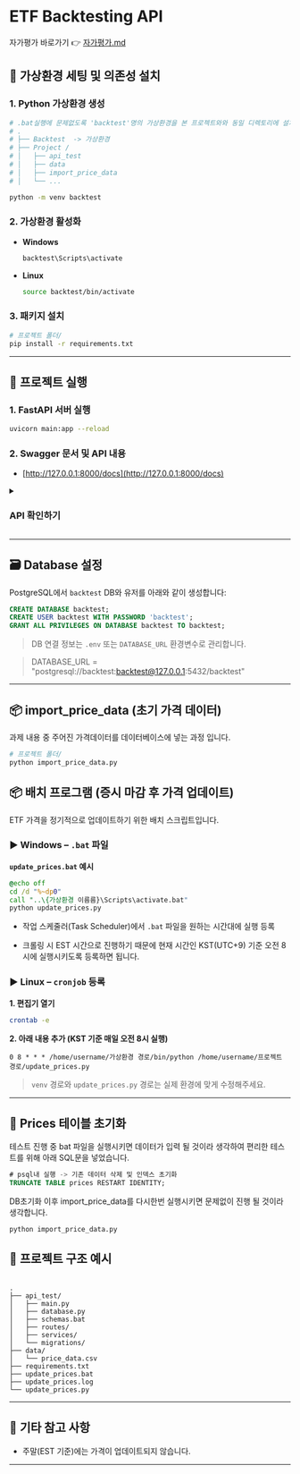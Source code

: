 # ETF Backtesting API

자가평가 바로가기 👉 [자가평가.md](자가평가.md)

## 🔧 가상환경 세팅 및 의존성 설치

### 1. Python 가상환경 생성

```bash
# .bat실행에 문제없도록 'backtest'명의 가상환경을 본 프로젝트와와 동일 디렉토리에 설치 부탁드립니다.
# .
# ├── Backtest  -> 가상환경
# ├── Project /
# │   ├── api_test
# │   ├── data
# │   ├── import_price_data
# │   └── ...

python -m venv backtest
```


### 2. 가상환경 활성화

- **Windows**
  ```bash
  backtest\Scripts\activate
  ```

- **Linux**
  ```bash
  source backtest/bin/activate
  ```

### 3. 패키지 설치

```bash
# 프로젝트 폴더/
pip install -r requirements.txt
```

---

## 🏃 프로젝트 실행

### 1. FastAPI 서버 실행

```bash
uvicorn main:app --reload
```

### 2. Swagger 문서 및 API 내용
- [http://127.0.0.1:8000/docs](http://127.0.0.1:8000/docs)


<details>
<summary> <h3><b>API 확인하기</b></h3> </summary>

#### 공통 정보

| 항목 | 내용 |
|------|------|
| Base URL | `/backtest` |
| Response Format | JSON |
| Auth | 없음 |

---

#### 기능 1. 백테스트 실행 및 저장

- **Method**: `POST`
- **URL**: `/backtest/run`
- **Description**: 입력값을 바탕으로 백테스트 계산 후 DB에 저장하고 결과 반환

##### ✅ Request Body
```json
{
  "start_year": 2020,
  "start_month": 1,
  "trade_day": 10,
  "initial_balance": 1000,
  "fee_rate": 0.001,
  "weight_months": 6
}
```

##### ✅ Response
```json
{
  "data_id": 1,
  "output": {
    "total_return": 0.66,
    "cagr": 0.1043,
    "vol": 0.121,
    "sharpe": 0.86,
    "mdd": -0.1947
  },
  "last_rebalance_weight": [
    ["SPY", 0.5],
    ["QQQ", 0.5],
    ["BIL", 0.0]
  ]
}
```
---

#### 기능  2. 백테스트 전체 목록 조회

- **Method**: `GET`
- **URL**: `/backtest/`
- **Description**: 저장된 모든 백테스트 `data_id`와 마지막 리밸런싱 비중 반환

##### ✅ Response
```json
[
  {
    "data_id": 1,
    "last_rebalance_weight": [["SPY", 0.5], ["QQQ", 0.5], ["BIL", 0.0]]
  },
  {
    "data_id": 2,
    "last_rebalance_weight": [["GLD", 0.5], ["QQQ", 0.5], ["BIL", 0.0]]
  }
]
```
---

#### 기능 3. 특정 백테스트 결과 조회

- **Method**: `GET`
- **URL**: `/backtest/{data_id}`
- **Description**: 특정 `data_id`의 입력값 + 통계 + 마지막 리밸런싱 비중 반환

##### ✅ Response
```json
{
  "input": {
    "start_year": 2020,
    "start_month": 1,
    "invest": 1000,
    "trade_date": 10,
    "cost": 0.001,
    "caculate_month": 6
  },
  "output": {
    "data_id": 1,
    "total_return": 0.66,
    "cagr": 0.1043,
    "vol": 0.121,
    "sharpe": 0.86,
    "mdd": -0.1947
  },
  "last_rebalance_weight": [
    ["SPY", 0.5],
    ["QQQ", 0.5],
    ["BIL", 0.0]
  ]
}
```
---

#### 기능 4. 백테스트 삭제

- **Method**: `DELETE`
- **URL**: `/backtest/{data_id}`
- **Description**: 특정 `data_id`의 백테스트 결과 삭제

##### ✅ Response
```json
{
  "data_id": 2
}
```

#### 테스트용 API

| Endpoint | 설명 |
|----------|------|
| `/backtest/test` | 매매 date 및 ETF 가격 DataFrame을 JSON으로 반환 |

</details>

---

## 🗃️ Database 설정

PostgreSQL에서 `backtest` DB와 유저를 아래와 같이 생성합니다:

```sql
CREATE DATABASE backtest;
CREATE USER backtest WITH PASSWORD 'backtest';
GRANT ALL PRIVILEGES ON DATABASE backtest TO backtest;
```

> DB 연결 정보는 `.env` 또는 `DATABASE_URL` 환경변수로 관리합니다.

> DATABASE_URL = "postgresql://backtest:backtest@127.0.0.1:5432/backtest"

---
## 📦 import_price_data (초기 가격 데이터)
과제 내용 중 주어진 가격데이터를 데이터베이스에 넣는 과정 입니다.
```bash
# 프로젝트 폴더/
python import_price_data.py
```



## 📦 배치 프로그램 (증시 마감 후 가격 업데이트)

ETF 가격을 정기적으로 업데이트하기 위한 배치 스크립트입니다.

### ▶ Windows – `.bat` 파일

**`update_prices.bat` 예시**

```bat
@echo off
cd /d "%~dp0"  
call "..\{가상환경 이름름}\Scripts\activate.bat"
python update_prices.py
```

- 작업 스케줄러(Task Scheduler)에서 `.bat` 파일을 원하는 시간대에 실행 등록

- 크롤링 시 EST 시간으로 진행하기 때문에 현재 시간인 KST(UTC+9) 기준 오전 8시에 실행시키도록 등록하면 됩니다.

### ▶ Linux – `cronjob` 등록

**1. 편집기 열기**
```bash
crontab -e
```

**2. 아래 내용 추가 (KST 기준 매일 오전 8시 실행)**
```cron
0 8 * * * /home/username/가상환경 경로/bin/python /home/username/프로젝트 경로/update_prices.py
```

> `venv` 경로와 `update_prices.py` 경로는 실제 환경에 맞게 수정해주세요.

---
## 📓 Prices 테이블 초기화
테스트 진행 중 bat 파일을 실행시키면 데이터가 입력 될 것이라 생각하여 편리한 테스트를 위해 아래 SQL문을 넣었습니다.
```sql
# psql내 실행 -> 기존 데이터 삭제 및 인덱스 초기화
TRUNCATE TABLE prices RESTART IDENTITY;
```

DB초기화 이후 import_price_data를 다시한번 실행시키면 문제없이 진행 될 것이라 생각합니다.
```
python import_price_data.py
```



## 📁 프로젝트 구조 예시

```

.
├── api_test/
│   ├── main.py
│   ├── database.py
│   ├── schemas.bat
│   ├── routes/
│   ├── services/
│   └── migrations/
├── data/
│   └── price_data.csv
├── requirements.txt
├── update_prices.bat
├── update_prices.log
└── update_prices.py
```

---

## 📌 기타 참고 사항
- 주말(EST 기준)에는 가격이 업데이트되지 않습니다.
---
